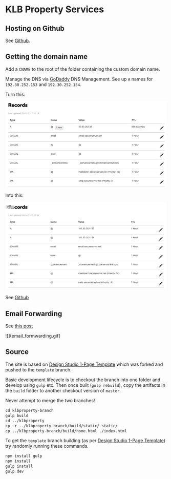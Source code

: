 # KLB Property Services

## Hosting on Github

See [Github](https://pages.github.com/).


## Getting the domain name

Add a `CNAME` to the root of the folder containing the custom domain name.

Manage the DNS via [GoDaddy](https://dcc.godaddy.com) DNS Management. See up `A` names for `192.30.252.153` and `192.30.252.154`.

Turn this:

![](dns_before.png)


Into this:

![](dns_after.png)


See [Github](https://help.github.com/articles/using-a-custom-domain-with-github-pages/)

## Email Forwarding

See [this post](https://tjkelly.com/blog/gmail-godaddy-email-forwarding/)

![](email_formwarding.gif]

## Source

The site is based on [Design Studio 1-Page Template](https://github.com/website-templates/design-studio_one-page-template.git) which was forked and pushed to the `template` branch.

Basic development lifecycle is to checkout the branch into one folder and develop using `gulp` etc. Then once built (`gulp rebuild`), copy the artifacts in the `build` folder to another checkout version of `master`. 

Never attempt to merge the two branches!

```
cd klbproperty-branch
gulp build
cd ../klbproperty
cp -r ../klbproperty-branch/build/static/ static/
cp ../klbproperty-branch/build/home.html ./index.html
```

To get the `template` branch building (as per [Design Studio 1-Page Template](https://github.com/website-templates/design-studio_one-page-template.git)) try randomly running these commands.

```
npm install gulp
npm install
gulp install
gulp dev
```
